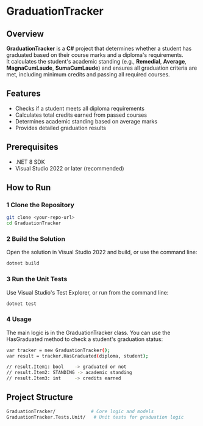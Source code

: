 # GraduationTracker

## Overview
**GraduationTracker** is a **C#** project that determines whether a student has graduated based on their course marks and a diploma's requirements.  
It calculates the student's academic standing (e.g., **Remedial**, **Average**, **MagnaCumLaude**, **SumaCumLaude**) and ensures all graduation criteria are met, including minimum credits and passing all required courses.

## Features
-  Checks if a student meets all diploma requirements  
-  Calculates total credits earned from passed courses  
-  Determines academic standing based on average marks  
-  Provides detailed graduation results  

## Prerequisites
- .NET 8 SDK
- Visual Studio 2022 or later (recommended)

## How to Run

### 1️ Clone the Repository
```bash
git clone <your-repo-url>
cd GraduationTracker
```

### 2 Build the Solution
Open the solution in Visual Studio 2022 and build, or use the command line:
```bash
dotnet build
```

### 3 Run the Unit Tests
Use Visual Studio's Test Explorer, or run from the command line:
```bash
dotnet test
```

### 4 Usage
The main logic is in the GraduationTracker class.
You can use the HasGraduated method to check a student's graduation status:
```bash
var tracker = new GraduationTracker();
var result = tracker.HasGraduated(diploma, student);

// result.Item1: bool    -> graduated or not
// result.Item2: STANDING -> academic standing
// result.Item3: int     -> credits earned
```

## Project Structure
```bash
GraduationTracker/             # Core logic and models
GraduationTracker.Tests.Unit/   # Unit tests for graduation logic
```
